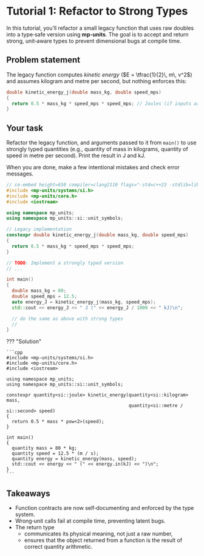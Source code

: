 # Tutorial 1: Refactor to Strong Types

In this tutorial, you’ll refactor a small legacy function that uses raw doubles into a
type‑safe version using **mp-units**. The goal is to accept and return strong, unit‑aware
types to prevent dimensional bugs at compile time.

## Problem statement

The legacy function computes _kinetic energy_ ($E = \tfrac{1}{2}\, m\, v^2$) and assumes
kilogram and metre per second, but nothing enforces this:


```cpp
double kinetic_energy_j(double mass_kg, double speed_mps)
{
  return 0.5 * mass_kg * speed_mps * speed_mps; // Joules (if inputs are indeed kg and m/s)
}
```

## Your task

Refactor the legacy function, and arguments passed to it from `main()` to use strongly
typed quantities (e.g., quantity of mass in kilograms, quantity of speed in metre
per second). Print the result in J and kJ.

When you are done, make a few intentional mistakes and check error messages.

```cpp
// ce-embed height=650 compiler=clang2110 flags="-std=c++23 -stdlib=libc++ -O3" mp-units=trunk
#include <mp-units/systems/si.h>
#include <mp-units/core.h>
#include <iostream>

using namespace mp_units;
using namespace mp_units::si::unit_symbols;

// Legacy implementation
constexpr double kinetic_energy_j(double mass_kg, double speed_mps)
{
  return 0.5 * mass_kg * speed_mps * speed_mps;
}

// TODO: Implement a strongly typed version
// ...

int main()
{
  double mass_kg = 80;
  double speed_mps = 12.5;
  auto energy_J = kinetic_energy_j(mass_kg, speed_mps);
  std::cout << energy_J << " J (" << energy_J / 1000 << " kJ)\n";

  // do the same as above with strong types
  //
}
```

??? "Solution"

    ```cpp
    #include <mp-units/systems/si.h>
    #include <mp-units/core.h>
    #include <iostream>

    using namespace mp_units;
    using namespace mp_units::si::unit_symbols;

    constexpr quantity<si::joule> kinetic_energy(quantity<si::kilogram> mass,
                                                 quantity<si::metre / si::second> speed)
    {
      return 0.5 * mass * pow<2>(speed);
    }

    int main()
    {
      quantity mass = 80 * kg;
      quantity speed = 12.5 * (m / s);
      quantity energy = kinetic_energy(mass, speed);
      std::cout << energy << " (" << energy.in(kJ) << ")\n";
    }
    ```

## Takeaways

- Function contracts are now self‑documenting and enforced by the type system.
- Wrong‑unit calls fail at compile time, preventing latent bugs.
- The return type
    - communicates its physical meaning, not just a raw number,
    - ensures that the object returned from a function is the result of correct quantity arithmetic.
